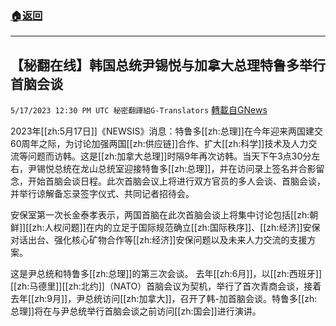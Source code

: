 ###  [:house:返回](README.md)
---


## 【秘翻在线】韩国总统尹锡悦与加拿大总理特鲁多举行首脑会谈
`5/17/2023 12:30 PM UTC 秘密翻譯組G-Translators` [轉載自GNews](https://gnews.org/articles/1308091)

        

2023年[[zh:5月17日]]《NEWSIS》消息：特鲁多[[zh:总理]]在今年迎来两国建交60周年之际，为讨论加强两国[[zh:供应链]]合作、扩大[[zh:科学]]技术及人力交流等问题而访韩。这是[[zh:加拿大总理]]时隔9年再次访韩。当天下午3点30分左右，尹锡悦总统在龙山总统室迎接特鲁多[[zh:总理]]，并在访问录上签名并合影留念，开始首脑会谈日程。此次首脑会议上将进行双方官员的多人会谈、首脑会谈，并举行谅解备忘录签字仪式、共同记者招待会。

安保室第一次长金泰孝表示，两国首脑在此次首脑会谈上将集中讨论包括[[zh:朝鲜]][[zh:人权问题]]在内的立足于国际规范确立[[zh:国际秩序]]、[[zh:经济]]安保对话出台、强化核心矿物合作等[[zh:经济]]安保问题以及未来人力交流的支援方案。

这是尹总统和特鲁多[[zh:总理]]的第三次会谈。 去年[[zh:6月]]，以[[zh:西班牙]][[zh:马德里]][[zh:北约]]（NATO）首脑会议为契机，举行了首次青商会谈，接着去年[[zh:9月]]，尹总统访问[[zh:加拿大]]，召开了韩\-加首脑会谈。特鲁多[[zh:总理]]将在与尹总统举行首脑会谈之前访问[[zh:国会]]进行演讲。
